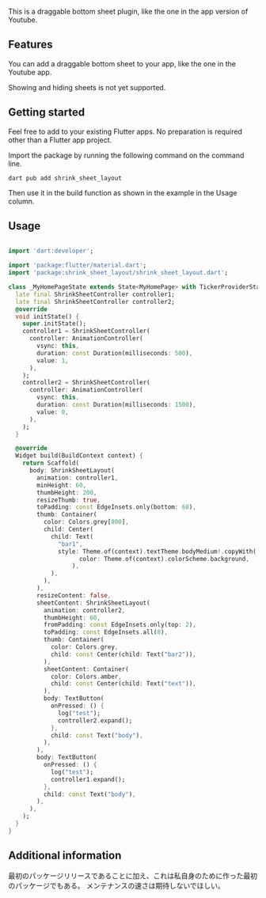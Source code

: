 <!--
This README describes the package. If you publish this package to pub.dev,
this README's contents appear on the landing page for your package.

For information about how to write a good package README, see the guide for
[writing package pages](https://dart.dev/guides/libraries/writing-package-pages).

For general information about developing packages, see the Dart guide for
[creating packages](https://dart.dev/guides/libraries/create-library-packages)
and the Flutter guide for
[developing packages and plugins](https://flutter.dev/developing-packages).
-->

This is a draggable bottom sheet plugin, like the one in the app version of Youtube.

## Features

You can add a draggable bottom sheet to your app, like the one in the Youtube app.

Showing and hiding sheets is not yet supported.

## Getting started


Feel free to add to your existing Flutter apps.
No preparation is required other than a Flutter app project.

Import the package by running the following command on the command line.

`dart pub add shrink_sheet_layout`

Then use it in the build function as shown in the example in the Usage column.

## Usage

```dart

import 'dart:developer';

import 'package:flutter/material.dart';
import 'package:shrink_sheet_layout/shrink_sheet_layout.dart';

class _MyHomePageState extends State<MyHomePage> with TickerProviderStateMixin {
  late final ShrinkSheetController controller1;
  late final ShrinkSheetController controller2;
  @override
  void initState() {
    super.initState();
    controller1 = ShrinkSheetController(
      controller: AnimationController(
        vsync: this,
        duration: const Duration(milliseconds: 500),
        value: 1,
      ),
    );
    controller2 = ShrinkSheetController(
      controller: AnimationController(
        vsync: this,
        duration: const Duration(milliseconds: 1500),
        value: 0,
      ),
    );
  }

  @override
  Widget build(BuildContext context) {
    return Scaffold(
      body: ShrinkSheetLayout(
        animation: controller1,
        minHeight: 60,
        thumbHeight: 200,
        resizeThumb: true,
        toPadding: const EdgeInsets.only(bottom: 60),
        thumb: Container(
          color: Colors.grey[800],
          child: Center(
            child: Text(
              "bar1",
              style: Theme.of(context).textTheme.bodyMedium!.copyWith(
                    color: Theme.of(context).colorScheme.background,
                  ),
            ),
          ),
        ),
        resizeContent: false,
        sheetContent: ShrinkSheetLayout(
          animation: controller2,
          thumbHeight: 60,
          fromPadding: const EdgeInsets.only(top: 2),
          toPadding: const EdgeInsets.all(8),
          thumb: Container(
            color: Colors.grey,
            child: const Center(child: Text("bar2")),
          ),
          sheetContent: Container(
            color: Colors.amber,
            child: const Center(child: Text("text")),
          ),
          body: TextButton(
            onPressed: () {
              log("test");
              controller2.expand();
            },
            child: const Text("body"),
          ),
        ),
        body: TextButton(
          onPressed: () {
            log("test");
            controller1.expand();
          },
          child: const Text("body"),
        ),
      ),
    );
  }
}


```

## Additional information

最初のパッケージリリースであることに加え、これは私自身のために作った最初のパッケージでもある。
メンテナンスの速さは期待しないでほしい。
